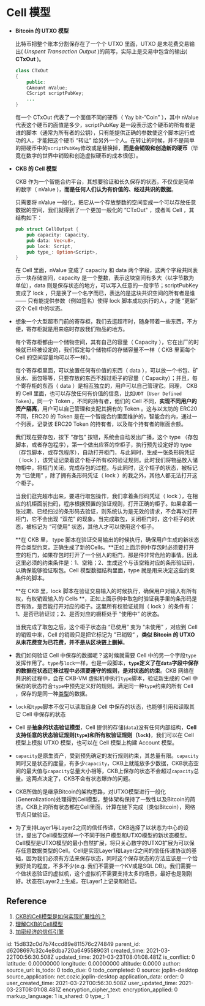 # Cell 模型

- **Bitcoin 的 UTXO 模型**

  比特币把整个账本分割保存在了一个个 UTXO 里面，UTXO 是未花费交易输出( *Unspent Transaction Output* )的简写，实际上是交易中包含的输出( **CTxOut** )。

  ```java
  class CTxOut
  {
      public:
      CAmount nValue;
      CScript scriptPubKey;
      ...
  }
  ```

  每一个 CTxOut 代表了一个面值不同的硬币（ Yay bit-”Coin” ），其中 nValue 代表这个硬币的面值是多少，scriptPubKey 是一段表示这个硬币的所有者是谁的脚本（通常为所有者的公钥），只有能提供正确的参数使这个脚本运行成功的人，才能把这个硬币 “转让” 给另外一个人。在转让的时候，并不是简单的把硬币中的`scriptPubKey`修改或是替换掉，**而是会销毁和创造新的硬币**（毕竟在数字的世界中销毁和创造虚拟硬币的成本很低）。

- **CKB 的 Cell 模型**

  CKB 作为一个智能合约平台，其想要验证和长久保存的状态，不仅仅是简单的数字（ nValue )，**而是任何人们认为有价值的、经过共识的数据**。

  只需要将 nValue 一般化，把它从一个存放整数的空间变成一个可以存放任意数据的空间，我们就得到了一个更加一般化的 ”CTxOut" ，或者叫 Cell ，其结构如下：

  ```rust
  pub struct CellOutput {
      pub capacity: Capacity,
      pub data: Vec<u8>,
      pub lock: Script,
      pub type_: Option<Script>,
  }
  ```

  在 Cell 里面，nValue 变成了 capacity 和 data 两个字段，这两个字段共同表示一块存储空间，capacity 是一个整数，表示这块空间有多大（以字节数为单位），data 则是保存状态的地方，可以写入任意的一段字节；scriptPubKey 变成了 lock ，只是换了一个名字而已，表达的是这块共识空间的所有者是谁 —— 只有能提供参数（例如签名）使得 lock 脚本成功执行的人，才能 “更新” 这个 Cell 中的状态。

- 想象一个大型超市门前的寄存柜，我们去逛超市时，随身带着一些东西，不方便，寄存柜就是用来临时存放我们物品的地方。

  每个寄存柜都由一个储物空间，其有自己的容量（ Capacity ），它在出厂的时候就已经被设定的，我们假定每个储物柜的存储容量不一样（ CKB 里面每个 Cell 的空间容量均可以不一样）。

  每个寄存柜里面，可以放置任何有价值的东西（ data ），可以放一个书包、矿泉水、面包等等，只要存放的东西不超过柜子的容量（ Capacity）；并且，每个寄存柜的东西（ data ）是相互独立的，用户可以自己管理它。同理， CKB 的 Cell 里面，也可以存放任何有价值的信息，比如`UDT`（`User Defined Token`）。同一个 Token ，不同的持有者，他们的 Cell 不同，**实现不同用户的资产隔离**，用户可以自己管理和支配其拥有的 Token 。这与以太坊的 ERC20 不同，ERC20 的 Token 是在一个智能合约里面维护的，智能合约内，通过一个列表，记录该 ERC20 Token 的持有者，以及每个持有者的账面余额。

  我们现在要存包，按下 “存包” 按钮，系统会自动发出广播，这个 type （存包脚本，或者存包程序），第一个做出应答的空柜子，执行预先设定好的 type （存包脚本，或存包程序），自动打开柜门，与此同时，生成一张条形码凭证（ lock ），该凭证记录着这个柜子所有权的验证规则。此时我们将物品放入储物柜中，将柜门关闭，完成存包的过程。与此同时，这个柜子的状态，被标记为 “已使用” ，除了拥有条形码凭证（ lock ）的我之外，其他人都无法打开这个柜子。

  当我们逛完超市出来，要进行取包操作，我们拿着条形码凭证（ lock ），在相应的机柜面前扫码，程序根据预置的验证规则，打开正确的柜子。如果拿着一张过期、已经扫过的条形码去验证，则系统认为是无效的请求，不会再次打开柜门，它不会出现 “双花” 的现象。当完成取包，关闭柜门时，这个柜子的状态，被标记为 “可使用” 状态，其他人才可以使用这个柜子。

  **在 CKB 里， type 脚本在验证交易输出的时候执行，确保用户生成的新状态符合类型约束，正确生成了新的Cells。**正如上面示例中存包时必须要打开空的柜门，如果存包时打开了一个别人的柜门，那是件非常危险的事情。因此这里必须的约束条件是：1、空箱；2、生成这个与该空箱对应的条形验证码，以确保能够验证取包。Cell 模型数据结构里面，type 就是用来决定这些约束条件的脚本。

  **在 CKB 里，lock 脚本在验证交易输入的时候执行，确保用户对输入有所有权，有权销毁输入的 Cells **，正如上面示例中取包时验证我手里的条形码是否有效，是否能打开对应的柜子。这里所有权验证规则（ lock ）的条件有：1、是否已验证过；2、是否对应的橱柜处于 “使用中” 的状态。

  当我完成了取包之后，这个柜子状态由 “已使用” 变为 “未使用” ，对应到 Cell 的销毁中来，Cell 的销毁只是把它标记为 ”已销毁“ ，**类似 Bitcoin 的 UTXO 从未花费变为已花费，并不是从区块链上删掉**。

- 我们如何验证 Cell 中保存的数据呢？这时候就需要 Cell 中的另一个字段`type`发挥作用了。`type`与`lock`一样，也是一段脚本，**`type`定义了在`data`字段中保存的数据在状态迁移过程中必须要遵守的规则，是对状态的约束**。CKB 网络在共识的过程中，会在 CKB-VM 虚拟机中执行`type`脚本，验证新生成的 Cell 中保存的状态符合`type`中预先定义好的规则。满足同一种`type`约束的所有 Cell ，保存的是同一种[类型](https://en.wikipedia.org/wiki/Type_system)的数据。

- `lock`和`type`脚本不仅可以读取自身 Cell 中保存的状态，也能够引用和读取其它 Cell 中保存的状态

- Cell 是**抽象的状态验证模型**，Cell 提供的存储(`data`)没有任何内部结构，**Cell 支持任意的状态验证规则(`type`)和所有权验证规则（`lock`)**，我们可以在 Cell 模型上模拟 UTXO 模型，也可以在 Cell 模型上构建 Account 模型。

- `capacity`是原生资产，受到预先确定的发行规则约束，其总量有限。`capacity`同时又是状态的度量，有多少`capacity`，CKB上就能放多少数据，CKB状态空间的最大值与`capacity`总量大小相等，CKB上保存的状态不会超过`capacity`总量。这两点决定了，CKB不会有状态爆炸的问题。

- CKB所做的是继承Bitcoin的架构思路，对UTXO模型进行一般化(Generalization)处理得到Cell模型，整体架构保持了一致性以及Bitcoin的简洁。CKB上的所有状态都在Cell里面，计算在链下完成（类似Bitcoin），网络节点只做验证。

- 为了支持Layer1与Layer2之间的信任传递，CKB选择了以状态为中心的设计，提出了Cell模型这样一个不同于账户模型和UTXO模型的新状态模型。Cell模型是UTXO模型的最小自然扩展，将只关心数字的UTXO扩展为可以保存任意数据类型的Cell。Cell是实现Layer1和Layer2之间的信任传递协议的基础，因为我们必须有方法来保存状态，同时这个保存状态的方法应该是一个恰到好处的程度，不多不少(e.g. 我们不需要一个KV或是SQL DB)。我们需要一个做状态验证的虚拟机，这个虚拟机不需要支持太多的场景，最好也是刚刚好。状态在Layer2上生成，在Layer1上记录和验证。

## Reference

1.  [CKB的Cell模型是如何实现扩展性的？](https://talk.nervos.org/t/ckb-cell/2697)
2.  [理解CKB的Cell模型](https://talk.nervos.org/t/ckb-cell/1562)
3.  [加密经济的信任引擎](https://talk.nervos.org/t/topic/336)



id: 15d832c0d7b74ccd89e811576c274849
parent_id: d6208697c32c4e8dba720a6495589031
created_time: 2021-03-22T00:56:30.508Z
updated_time: 2021-03-23T08:01:08.481Z
is_conflict: 0
latitude: 0.00000000
longitude: 0.00000000
altitude: 0.0000
author: 
source_url: 
is_todo: 0
todo_due: 0
todo_completed: 0
source: joplin-desktop
source_application: net.cozic.joplin-desktop
application_data: 
order: 0
user_created_time: 2021-03-22T00:56:30.508Z
user_updated_time: 2021-03-23T08:01:08.481Z
encryption_cipher_text: 
encryption_applied: 0
markup_language: 1
is_shared: 0
type_: 1